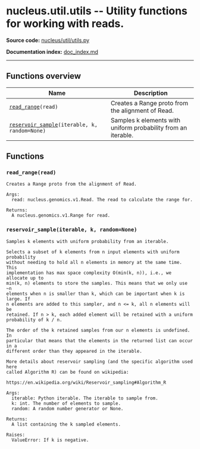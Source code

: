 # nucleus.util.utils -- Utility functions for working with reads.
**Source code:** [nucleus/util/utils.py](https://github.com/google/nucleus/tree/master/nucleus/util/utils.py)

**Documentation index:** [doc_index.md](../../doc_index.md)

---


## Functions overview
Name | Description
-----|------------
[`read_range`](#read_range)`(read)` | Creates a Range proto from the alignment of Read.
[`reservoir_sample`](#reservoir_sample)`(iterable, k, random=None)` | Samples k elements with uniform probability from an iterable.

## Functions
<a name="read_range"></a>
### `read_range(read)`
```
Creates a Range proto from the alignment of Read.

Args:
  read: nucleus.genomics.v1.Read. The read to calculate the range for.

Returns:
  A nucleus.genomics.v1.Range for read.
```

<a name="reservoir_sample"></a>
### `reservoir_sample(iterable, k, random=None)`
```
Samples k elements with uniform probability from an iterable.

Selects a subset of k elements from n input elements with uniform probability
without needing to hold all n elements in memory at the same time. This
implementation has max space complexity O(min(k, n)), i.e., we allocate up to
min(k, n) elements to store the samples. This means that we only use ~n
elements when n is smaller than k, which can be important when k is large. If
n elements are added to this sampler, and n <= k, all n elements will be
retained. If n > k, each added element will be retained with a uniform
probability of k / n.

The order of the k retained samples from our n elements is undefined. In
particular that means that the elements in the returned list can occur in a
different order than they appeared in the iterable.

More details about reservoir sampling (and the specific algorithm used here
called Algorithm R) can be found on wikipedia:

https://en.wikipedia.org/wiki/Reservoir_sampling#Algorithm_R

Args:
  iterable: Python iterable. The iterable to sample from.
  k: int. The number of elements to sample.
  random: A random number generator or None.

Returns:
  A list containing the k sampled elements.

Raises:
  ValueError: If k is negative.
```

